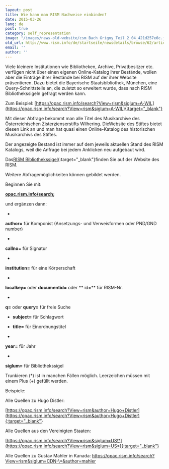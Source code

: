 ```yaml
---
layout: post
title: Wie kann man RISM Nachweise einbinden?
date: 2015-03-26
lang: de
post: true
category: self_representation
image: "/images/news-old-website/csm_Bach_Grigny_Teil_2_04_421d257e6c.jpg"
old_url: http://www.rism.info/de/startseite/newsdetails/browse/62/article/64/how-can-you-link-to-rism-searches.html
email: ''
author: ''
---
```


Viele kleinere Institutionen wie Bibliotheken, Archive, Privatbesitzer etc. verfügen nicht über einen eigenen Online-Katalog ihrer Bestände, wollen aber die Einträge ihrer Bestände bei RISM auf der ihrer Website präsentieren. Dazu bietet die Bayerische Staatsbibliothek, München, eine Query-Schnittstelle an, die zuletzt so erweitert wurde, dass nach RISM Bibliothekssigeln gefragt werden kann.

Zum Beispiel: [https://opac.rism.info/search?View=rism&siglum=A-WIL](https://opac.rism.info/search?View=rism&siglum=A-WIL){:target="_blank"}

Mit dieser Abfrage bekommt man alle Titel des Musikarchive des Österreichischen Zisterzienserstifts Wilhering. DieWebsite des Stiftes bietet diesen Link an und man hat quasi einen Online-Katalog des historischen Musikarchivs des Stiftes.

Der angezeigte Bestand ist immer auf dem jeweils aktuellen Stand des RISM Katalogs, weil die Anfrage bei jedem Anklicken neu aufgebaut wird.

Das[RISM Bibliothekssigel](http://www.rism.info/en/sigla.html){:target="_blank"}finden Sie auf der Website des RISM.


Weitere Abfragemöglichkeiten können gebildet werden.

Beginnen Sie mit:

**[opac.rism.info/search](https://opac.rism.info/search?View=rism&amp);**

und ergänzen dann:

-

**author=**  für Komponist (Ansetzungs- und Verweisformen oder PND/GND number)

-

**callno=**  für Signatur

-

**institution=**  für eine Körperschaft

-

**localkey=**  oder  **documentid=**  oder ** id=**  für RISM-Nr.

-

**q=**  oder  **query=**  für freie Suche

- **subject=**   für Schlagwort

- **title=**   für Einordnungstitel

-

**year=**    für Jahr

-

**siglum=**   für Bibliothekssigel


Trunkieren (\*) ist in manchen Fällen möglich. Leerzeichen müssen mit einem Plus (+) gefüllt werden.

Beispiele:

Alle Quellen zu Hugo Distler:

[https://opac.rism.info/search?View=rism&author=Hugo+Distler](https://opac.rism.info/search?View=rism&author=Hugo+Distler){:target="_blank"}

Alle Quellen aus den Vereinigten Staaten:

[https://opac.rism.info/search?View=rism&siglum=US\*](https://opac.rism.info/search?View=rism&siglum=US*){:target="_blank"}


Alle Quellen zu Gustav Mahler in Kanada:
[https://opac.rism.info/search?View=rism&siglum=CDN-\*&author=mahler
](https://opac.rism.info/search?View=rism&siglum=CDN-*&author=mahler)



